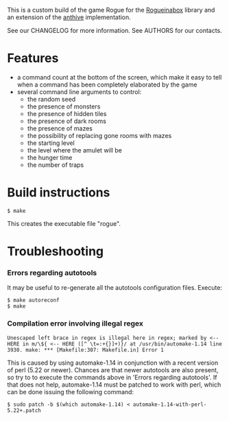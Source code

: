 This is a custom build of the game Rogue for the
[Rogueinabox](https://github.com/rogueinabox)
library
and an extension of the
[anthive](http://www.anthive.com/project/rogue/)
implementation.

See our CHANGELOG for more information.
See AUTHORS for our contacts. 


# Features
- a command count at the bottom of the screen, 
  which make it easy to tell when a command has been completely elaborated
  by the game
- several command line arguments to control:
    - the random seed
    - the presence of monsters
    - the presence of hidden tiles
    - the presence of dark rooms
    - the presence of mazes
    - the possibility of replacing gone rooms with mazes
    - the starting level
    - the level where the amulet will be
    - the hunger time
    - the number of traps


# Build instructions

```
$ make
```

This creates the executable file "rogue".


# Troubleshooting

### Errors regarding autotools
It may be useful to re-generate all the autotools configuration files. Execute:

```
$ make autoreconf
$ make
```

### Compilation error involving illegal regex

`Unescaped left brace in regex is illegal here in regex; marked by <-- HERE in m/\${ <-- HERE ([^ \t=:+{}]+)}/ at /usr/bin/automake-1.14 line 3930.
make: *** [Makefile:307: Makefile.in] Error 1`
  
This is caused by using automake-1.14 in conjunction with a recent version of perl (5.22 or newer). Chances are that newer 
autotools are also present, so try to to execute the commands above in 'Errors regarding autotools'. If that does not help, 
automake-1.14 must be patched to work with perl, which can be done issuing the following command:
  
```
$ sudo patch -b $(which automake-1.14) < automake-1.14-with-perl-5.22+.patch
```
